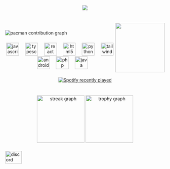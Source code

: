 <div align="center">
  <img src="https://visitor-badge.laobi.icu/badge?page_id=Yrozxm.Yrozxm&"  />
</div>

###

<br clear="both">

<img align="right" height="156" src="https://i.pinimg.com/originals/fa/30/03/fa3003626b296c420d7dd7e37f794293.gif"  />

###

<picture>
  <source media="(prefers-color-scheme: dark)" srcset="https://raw.githubusercontent.com/Yrozxm/Yrozxm/output/pacman-contribution-graph-dark.svg">
  <source media="(prefers-color-scheme: light)" srcset="https://raw.githubusercontent.com/Yrozxm/Yrozxm/output/pacman-contribution-graph.svg">
  <img alt="pacman contribution graph" src="https://raw.githubusercontent.com/Yrozxm/Yrozxm/output/pacman-contribution-graph.svg">
</picture>

###

<div align="center">
  <img src="https://skillicons.dev/icons?i=js" height="40" alt="javascript logo"  />
  <img width="12" />
  <img src="https://skillicons.dev/icons?i=ts" height="40" alt="typescript logo"  />
  <img width="12" />
  <img src="https://skillicons.dev/icons?i=react" height="40" alt="react logo"  />
  <img width="12" />
  <img src="https://cdn.jsdelivr.net/gh/devicons/devicon/icons/html5/html5-original.svg" height="40" alt="html5 logo"  />
  <img width="12" />
  <img src="https://cdn.jsdelivr.net/gh/devicons/devicon/icons/python/python-original.svg" height="40" alt="python logo"  />
  <img width="12" />
  <img src="https://skillicons.dev/icons?i=tailwind" height="40" alt="tailwindcss logo"  />
  <img width="12" />
  <img src="https://cdn.jsdelivr.net/gh/devicons/devicon/icons/android/android-original.svg" height="40" alt="android logo"  />
  <img width="12" />
  <img src="https://cdn.jsdelivr.net/gh/devicons/devicon/icons/php/php-original.svg" height="40" alt="php logo"  />
  <img width="12" />
  <img src="https://skillicons.dev/icons?i=java" height="40" alt="java logo"  />
</div>

###

###

<div align="center">
  <a href="https://open.spotify.com/user/jesusmateusmst">
    <img src="https://spotify-recently-played-readme.vercel.app/api?user=jesusmateusmst&count=5&unique=false" alt="Spotify recently played"  />
  </a>
</div>

###

<br clear="both">

<div align="center">
  <img src="https://streak-stats.demolab.com?user=Yrozxm&locale=en&mode=daily&theme=dracula&hide_border=false&border_radius=5&order=3" height="150" alt="streak graph"  />
  <img src="https://github-profile-trophy.vercel.app?username=Yrozxm&theme=dracula&column=-1&row=1&margin-w=8&margin-h=8&no-bg=false&no-frame=false&order=4" height="150" alt="trophy graph"  />
</div>

###
<div align="left">
  <a href="pawsbny_" target="_blank">
    <img src="https://raw.githubusercontent.com/maurodesouza/profile-readme-generator/master/src/assets/icons/social/discord/default.svg" width="52" height="40" alt="discord logo"  />
  </a>
</div>
